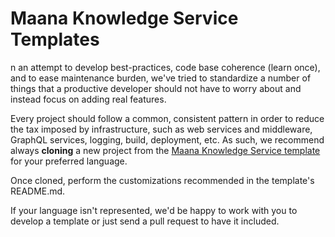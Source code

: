 # Maana Knowledge Service Templates

n an attempt to develop best-practices, code base coherence (learn once), and to ease maintenance burden, we've tried to standardize a number of things that a productive developer should not have to worry about and instead focus on adding real features.

Every project should follow a common, consistent pattern in order to reduce the tax imposed by infrastructure, such as web services and middleware, GraphQL services, logging, build, deployment, etc.  As such, we recommend always **cloning** a new project from the [Maana Knowledge Service template](https://github.com/maana-io/h4-ksvc-templates) for your preferred language.

Once cloned, perform the customizations recommended in the template's README.md.

If your language isn't represented, we'd be happy to work with you to develop a template or just send a pull request to have it included.